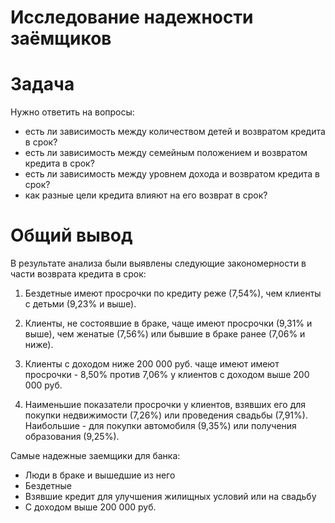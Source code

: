 # Исследование надежности заёмщиков

# Задача 

Нужно ответить на вопросы:

- есть ли зависимость между количеством детей и возвратом кредита в срок?
- есть ли зависимость между семейным положением и возвратом кредита в срок?
- есть ли зависимость между уровнем дохода и возвратом кредита в срок?
- как разные цели кредита влияют на его возврат в срок?

# Общий вывод

В результате анализа были выявлены следующие закономерности в части возврата кредита в срок:
1. Бездетные имеют просрочки по кредиту реже (7,54%), чем клиенты с детьми (9,23% и выше). 

2. Клиенты, не состоявшие в браке, чаще имеют просрочки (9,31% и выше), чем женатые (7,56%) или бывшие в браке ранее (7,06% и ниже).

3. Клиенты с доходом ниже 200 000 руб. чаще имеют имеют просрочки - 8,50% против 7,06% у клиентов с доходом выше 200 000 руб. 

4. Наименьшие показатели просрочки у клиентов, взявших его для покупки недвижимости (7,26%) или проведения свадьбы (7,91%). Наибольшие - для покупки автомобиля (9,35%) или получения образования (9,25%).

Самые надежные заемщики для банка:
- Люди в браке и вышедшие из него 
- Бездетные
- Взявшие кредит для улучшения жилищных условий или на свадьбу
- С доходом выше 200 000 руб.
